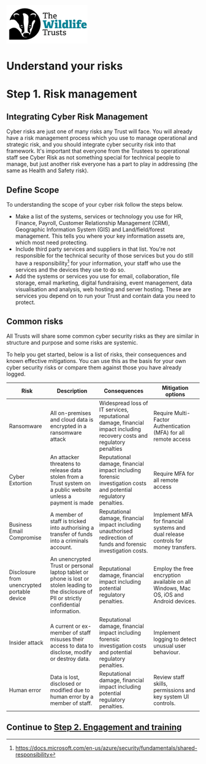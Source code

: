 <img src="/Levels/twt-logo.png" height="100">

# Understand your risks
# Step 1. Risk management

## Integrating Cyber Risk Management 
Cyber risks are just one of many risks any Trust will face.  You will already have a risk management process which you use to manage operational and strategic risk, and you should integrate cyber security risk into that framework.  It's important that everyone from the Trustees to operational staff see Cyber Risk as not something special for technical people to manage, but just another risk everyone has a part to play in addressing (the same as Health and Safety risk).  

## Define Scope
To understanding the scope of your cyber risk follow the steps below.
- Make a list of the systems, services or technology you use for HR, Finance, Payroll, Customer Relationship Management (CRM), Geographic Information System (GIS) and Land/field/forest management.  This tells you where your key information assets are, which most need protecting.
- Include third party services and suppliers in that list. You're not responsible for the technical security of those services but you do still have a responsibility[^1] for your information, your staff who use the services and the devices they use to do so.
- Add the systems or services you use for email, collaboration, file storage, email marketing, digital fundraising, event management, data visualisation and analysis, web hosting and server hosting.  These are services you depend on to run your Trust and contain data you need to protect.

[^1]: https://docs.microsoft.com/en-us/azure/security/fundamentals/shared-responsibility

## Common risks 
All Trusts will share some common cyber security risks as they are similar in structure and purpose and some risks are systemic.

To help you get started, below is a list of risks, their consequences and known effective mitigations.  You can use this as the basis for your own cyber security risks or compare them against those you have already logged.

| Risk | Description | Consequences | Mitigation options |
| ---- | ----------- | ------------ | ------------------ |
| Ransomware | All on-premises and cloud data is encrypted in a ransomware attack | Widespread loss of IT services, reputational damage, financial impact including recovery costs and regulatory penalties | Require Multi-Factor Authentication (MFA) for all remote access |
| Cyber Extortion | An attacker threatens to release data stolen from a Trust system on a public website unless a payment is made | Reputational damage, financial impact including forensic investigation costs and potential regulatory penalties. | Require MFA for all remote access|
| Business Email Compromise | A member of staff is tricked into authorising a transfer of funds into a criminals account. | Reputational damage, financial impact including unauthorised redirection of funds and forensic investigation costs. | Implement MFA for financial systems and dual release controls for money transfers. |
| Disclosure from unencrypted portable device | An unencrypted Trust or personal laptop tablet or phone is lost or stolen leading to the disclosure of PII or strictly confidential information. | Reputational damage, financial impact including potential regulatory penalties. | Employ the free encryption available on all Windows, Mac OS, iOS and Android devices. |
| Insider attack | A current or ex-member of staff misuses their access to data to disclose, modify or destroy data. | Reputational damage, financial impact including forensic investigation costs and potential regulatory penalties. | Implement logging to detect unusual user behaviour. |
| Human error | Data is lost, disclosed or modified due to human error by a member of staff. | Reputational damage, financial impact including potential regulatory penalties. | Review staff skills, permissions and key system UI controls. |

## Continue to [Step 2. Engagement and training](./Step-02-Engagement-and-Training.md)